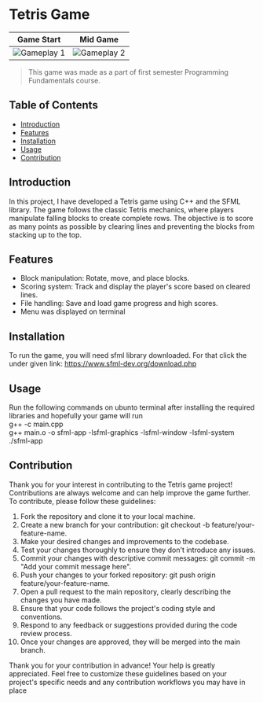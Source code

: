 # Tetris Game
| Game Start                                                                                                                                    |   Mid Game                            |
| ----------------------------------- | ----------------------------------- |
| ![Gameplay 1](https://github.com/Aalyanraza/Tetris/assets/114768774/a284098d-1f3c-4be4-94e0-cb516ef1a565.png) | ![Gameplay 2](https://github.com/Aalyanraza/Tetris/assets/114768774/8663331e-1426-4677-ba74-f41932179bfe.png) |

> This game was made as a part of first semester Programming Fundamentals course.

## Table of Contents

- [Introduction](#introduction)
- [Features](#features)
- [Installation](#installation)
- [Usage](#usage)
- [Contribution](#contribution)

## Introduction

In this project, I have developed a Tetris game using C++ and the SFML library. The game follows the classic Tetris mechanics, where players manipulate falling blocks to create complete rows. The objective is to score as many points as possible by clearing lines and preventing the blocks from stacking up to the top.

## Features

  - Block manipulation: Rotate, move, and place blocks.
  - Scoring system: Track and display the player's score based on cleared lines.
  - File handling: Save and load game progress and high scores.
  - Menu was displayed on terminal 

## Installation

To run the game, you will need sfml library downloaded. For that click the under given link:
https://www.sfml-dev.org/download.php

## Usage

Run the following commands on ubunto terminal after installing the required libraries and hopefully your game will run
<br />g++ -c main.cpp
<br />g++ main.o -o sfml-app -lsfml-graphics -lsfml-window -lsfml-system
<br />./sfml-app


## Contribution

Thank you for your interest in contributing to the Tetris game project! Contributions are always welcome and can help improve the game further. To contribute, please follow these guidelines:

1. Fork the repository and clone it to your local machine.
2. Create a new branch for your contribution: git checkout -b feature/your-feature-name.
3. Make your desired changes and improvements to the codebase.
4. Test your changes thoroughly to ensure they don't introduce any issues.
5. Commit your changes with descriptive commit messages: git commit -m "Add your commit message here".
6. Push your changes to your forked repository: git push origin feature/your-feature-name.
7. Open a pull request to the main repository, clearly describing the changes you have made.
8. Ensure that your code follows the project's coding style and conventions.
9. Respond to any feedback or suggestions provided during the code review process.
10. Once your changes are approved, they will be merged into the main branch.

Thank you for your contribution in advance! Your help is greatly appreciated.
Feel free to customize these guidelines based on your project's specific needs and any contribution workflows you may have in place


